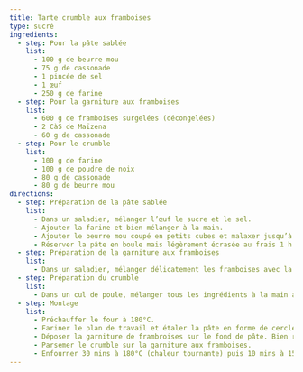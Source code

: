 ```yaml
---
title: Tarte crumble aux framboises
type: sucré
ingredients:
  - step: Pour la pâte sablée
    list:
      - 100 g de beurre mou
      - 75 g de cassonade
      - 1 pincée de sel
      - 1 œuf
      - 250 g de farine
  - step: Pour la garniture aux framboises
    list:
      - 600 g de framboises surgelées (décongelées)
      - 2 CàS de Maïzena
      - 60 g de cassonade
  - step: Pour le crumble
    list:
      - 100 g de farine
      - 100 g de poudre de noix
      - 80 g de cassonade
      - 80 g de beurre mou
directions:
  - step: Préparation de la pâte sablée
    list:
      - Dans un saladier, mélanger l’œuf le sucre et le sel.
      - Ajouter la farine et bien mélanger à la main.
      - Ajouter le beurre mou coupé en petits cubes et malaxer jusqu’à obtenir une pâte homogène
      - Réserver la pâte en boule mais légèrement écrasée au frais 1 h environ.
  - step: Préparation de la garniture aux framboises
    list:
      - Dans un saladier, mélanger délicatement les framboises avec la Maïzena puis avec la cassonade. Réserver.
  - step: Préparation du crumble
    list:
      - Dans un cul de poule, mélanger tous les ingrédients à la main afin d’obtenir une pâte sableuse. Réserver.
  - step: Montage
    list:
      - Préchauffer le four à 180°C.
      - Fariner le plan de travail et étaler la pâte en forme de cercle. A l’aide du rouleau à pâtisserie, transférer dans un moule de 28 cm, piquer avec une fourchette.
      - Déposer la garniture de frambroises sur le fond de pâte. Bien répartir à l’aide d’une maryse.
      - Parsemer le crumble sur la garniture aux framboises.
      - Enfourner 30 mins à 180°C (chaleur tournante) puis 10 mins à 150°C.
---
```

